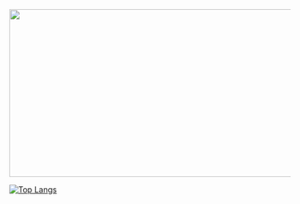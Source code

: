 <a href="https://github.com/devxb/gitanimals">
<img
  src="https://render.gitanimals.org/farms/Kimbyul88"
  width="600"
  height="300"
/>
</a>

[![Top Langs](https://github-readme-stats.vercel.app/api/top-langs/?username=Kimbyul88)](https://github.com/anuraghazra/github-readme-stats&layout=compact)
